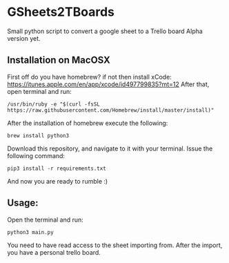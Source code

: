# GSheets2TBoards
Small python script to convert a google sheet to a Trello board
Alpha version yet.

## Installation on MacOSX
First off do you have homebrew? if not then install xCode:
https://itunes.apple.com/en/app/xcode/id497799835?mt=12
After that, open terminal and run:

	/usr/bin/ruby -e "$(curl -fsSL https://raw.githubusercontent.com/Homebrew/install/master/install)"

After the installation of homebrew execute the following:

	brew install python3

Download this repository, and navigate to it with your terminal.
Issue the following command:

	pip3 install -r requirements.txt

And now you are ready to rumble :)

## Usage:
Open the terminal and run:

`python3 main.py`

You need to have read access to the sheet importing from.
After the import, you have a personal trello board.
